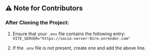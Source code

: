 ## ⚠️ Note for Contributors

### After Cloning the Project:

1. Ensure that your `.env` file contains the following entry: 
  ```VITE_SERVER="https://socio-server-01re.onrender.com"```

2. If the `.env` file is not present, create one and add the above line.
